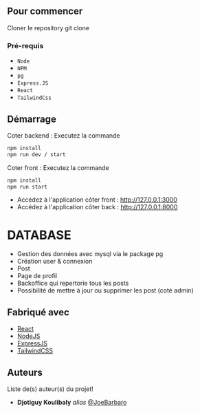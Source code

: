 ## Pour commencer

Cloner le repository 
git clone 

### Pré-requis 

* `Node` 
* `NPM`
* `pg`
*  `Express.JS`
* `React`
* `TailwindCss`

## Démarrage

Coter backend : Executez la commande 
```sh
npm install 
npm run dev / start
```
Coter front : Executez la commande 

```sh
npm install 
npm run start
```

- Accédez à l'application côter front : http://127.0.0.1:3000     
- Accédez à l'application côter back : http://127.0.0.1:8000     

# DATABASE
- Gestion des données avec mysql via le package pg 
- Création user & connexion
- Post 
- Page de profil 
- Backoffice qui repertorie tous les posts
- Possibilité de mettre à jour ou supprimer les post (coté admin)


## Fabriqué avec

* [React](https://fr.legacy.reactjs.org//)
* [NodeJS](https://nodejs.org/fr) 
* [ExpressJS](https://expressjs.com/)
* [TailwindCSS](https://tailwindcss.com/)

## Auteurs
Liste de(s) auteur(s) du projet!
* **Djotiguy Koulibaly** _alias_ [@JoeBarbaro](https://github.com/Djotiguy)